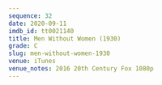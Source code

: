 ```yaml
---
sequence: 32
date: 2020-09-11
imdb_id: tt0021140
title: Men Without Women (1930)
grade: C
slug: men-without-women-1930
venue: iTunes
venue_notes: 2016 20th Century Fox 1080p
---
```

